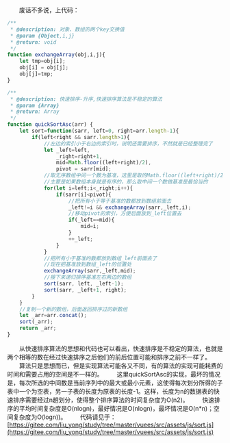 &emsp;&emsp;废话不多说，上代码：
```JavaScript
/**
 * @description: 对象、数组的两个key交换值
 * @param {Object,i,j} 
 * @return: void
 */
function exchangeArray(obj,i,j){
    let tmp=obj[i];
    obj[i] = obj[j];
    obj[j]=tmp;
}

/**
 * @description: 快速排序-升序,快速排序算法是不稳定的算法
 * @param {Array} 
 * @return: Array
 */
function quickSortAsc(arr) {
    let sort=function(sarr, left=0, right=arr.length-1){
        if(left<right && sarr.length>1){
            //左边的索引小于右边的索引时，说明还需要排序，不然就是已经整理完了
            let _left=left,
                _right=right+1,
                mid=Math.floor((left+right)/2),
                pivot = sarr[mid];
            //取无序数组中间一个数为基准，这里是取的Math.floor((left+right)/2)
            //主要是如果数组本身就是有序的，那么取中间一个数做基准是最恰当的
            for(let i=left;i<_right;i++){
                if(sarr[i]<pivot){
                    //把所有小于等于基准的数都放到数组前面去
                    _left!=i && exchangeArray(sarr,_left,i);
                    //移动pivot的索引，方便后面放到_left位置去
                    if(_left==mid){
                        mid=i;
                    }
                    ++_left;
                }
            }
            //把所有小于基准的数都放到数组_left前面去了
            //现在把基准放到数组_left的位置处
            exchangeArray(sarr,_left,mid);
            //接下来递归排序基准左右两边的数组
            sort(sarr, left, _left-1);
            sort(sarr, _left+1, right);
        }
    }
    //复制一个新的数组，后面返回排序过的新数组
    let _arr=arr.concat();
    sort(_arr);
    return _arr;
}
```
&emsp;&emsp;从快速排序算法的思想和代码也可以看出，快速排序是不稳定的算法，也就是两个相等的数在经过快速排序之后他们的前后位置可能和排序之前不一样了。
&emsp;&emsp;算法只是思想而已，但是实现算法可能各又不同，有的算法的实现可能耗费的时间和需要占用的空间是不一样的。
&emsp;&emsp;这里quickSortAsc的实现，最坏的情况是，每次所选的中间数是当前序列中的最大或最小元素，这使得每次划分所得的子表中一个为空表，另一子表的长度为原表的长度-1。这样，长度为n的数据表的快速排序需要经过n趟划分，使得整个排序算法的时间复杂度为O(n2)。
&emsp;&emsp;快速排序的平均时间复杂度是O(nlogn)，最好情况是O(nlogn)，最坏情况是O(n*n)；空间复杂度为O(logn))。
&emsp;&emsp;代码请见于：[https://gitee.com/liu_yong/study/tree/master/vuees/src/assets/js/sort.js](https://gitee.com/liu_yong/study/tree/master/vuees/src/assets/js/sort.js)
